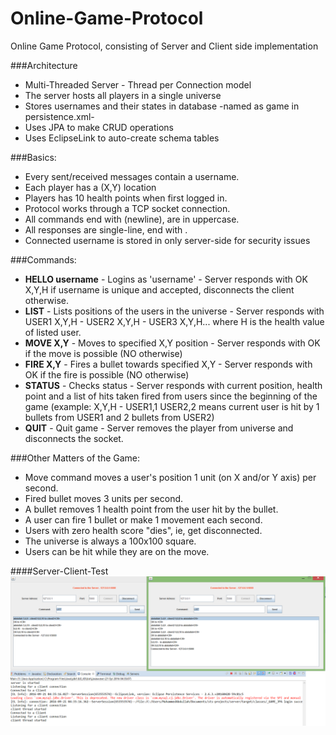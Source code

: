 # Online-Game-Protocol
Online Game Protocol, consisting of Server and Client side implementation

###Architecture

   - Multi-Threaded Server - Thread per Connection model<br>
   - The server hosts all players in a single universe<br>
   - Stores usernames and their states in database -named as game in persistence.xml-<br>
   - Uses JPA to make CRUD operations<br>
   - Uses EclipseLink to auto-create schema tables<br>

	
###Basics:

   - Every sent/received messages contain a username.
   - Each player has a (X,Y) location
   - Players has 10 health points when first logged in.
   - Protocol works through a TCP socket connection.
   - All commands end with <CR> (newline), are in uppercase.
   - All responses are single-line, end with <CR>.
   - Connected username is stored in only server-side for security issues

###Commands:
    
   - **HELLO username** - Logins as 'username' - Server responds with OK X,Y,H if username is unique and accepted, disconnects the client otherwise.
   - **LIST** - Lists positions of the users in the universe - Server responds with USER1 X,Y,H - USER2 X,Y,H - USER3 X,Y,H... where H is the health value of listed user.
   - **MOVE X,Y** - Moves to specified X,Y position - Server responds with OK if the move is possible (NO otherwise)
   - **FIRE X,Y** - Fires a bullet towards specified X,Y - Server responds with OK if the fire is possible (NO otherwise)
   - **STATUS** - Checks status - Server responds with current position, health point and a list of hits taken fired from users since the beginning of the game (example: X,Y,H - USER1,1 USER2,2 means current user is hit by 1 bullets from USER1 and 2 bullets from USER2)
   - **QUIT** - Quit game - Server removes the player from universe and disconnects the socket.
	
###Other Matters of the Game:
 
   - Move command moves a user's position 1 unit (on X and/or Y axis) per second.
   - Fired bullet moves 3 units per second.
   - A bullet removes 1 health point from the user hit by the bullet.
   - A user can fire 1 bullet or make 1 movement each second.
   - Users with zero health score "dies", ie, get disconnected.
   - The universe is always a 100x100 square.
   - Users can be hit while they are on the move.

####Server-Client-Test
![alt text](https://github.com/AbdullahG/Online-Game-Protocol/blob/master/client/src/main/resources/server-client-test.png "Server-Client-Test")

	




